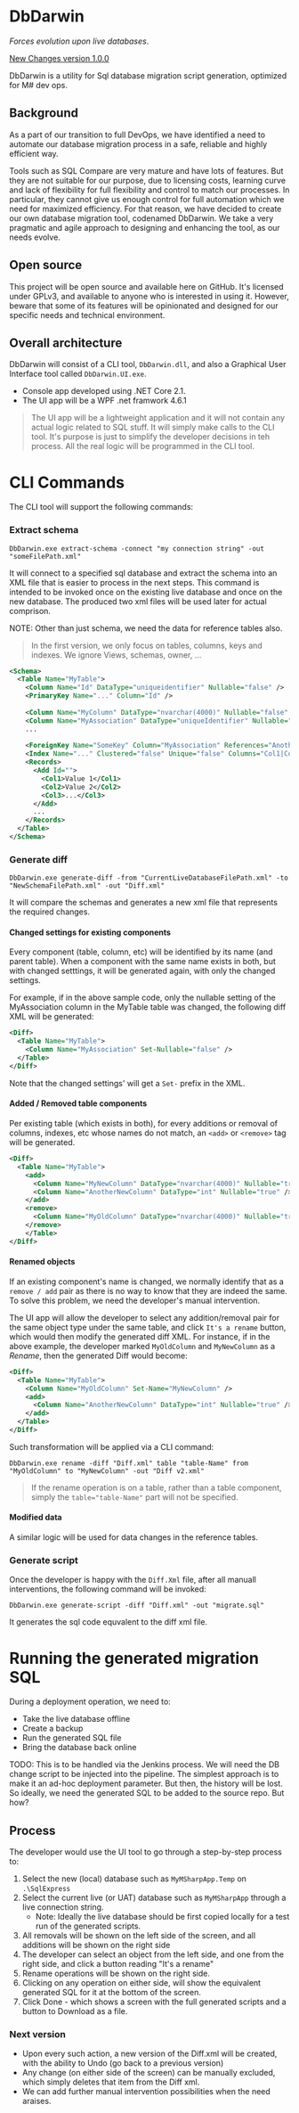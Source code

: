 # DbDarwin
*Forces evolution upon live databases*.


[New Changes version 1.0.0](https://github.com/Geeksltd/DbDarwin/wiki/How-to-Detect-Compare-Center-Data-tables-and-schema)


DbDarwin is a utility for Sql database migration script generation, optimized for M# dev ops.  

## Background
As a part of our transition to full DevOps, we have identified a need to automate our database migration process in a safe, reliable and highly efficient way.

Tools such as SQL Compare are very mature and have lots of features. But they are not suitable for our purpose, due to licensing costs, learning curve and lack of flexibility for full flexibility and control to match our processes. In particular, they cannot give us enough control for full automation which we need for maximized efficiency. For that reason, we have decided to create our own database migration tool, codenamed DbDarwin. We take a very pragmatic and agile approach to designing and enhancing the tool, as our needs evolve.

## Open source
This project will be open source and available here on GitHub. It's licensed under GPLv3, and available to anyone who is interested in using it. However, beware that some of its features will be opinionated and designed for our specific needs and technical environment. 

## Overall architecture
DbDarwin will consist of a CLI tool, `DbDarwin.dll`, and also a Graphical User Interface tool called `DbDarwin.UI.exe`.

- Console app developed using .NET Core 2.1.
- The UI app will be a WPF .net framwork 4.6.1

> The UI app will be a lightweight application and it will not contain any actual logic related to SQL stuff. It will simply make calls to the CLI tool. It's purpose is just to simplify the developer decisions in teh process. All the real logic will be programmed in the CLI tool.

# CLI Commands
The CLI tool will support the following commands:

### Extract schema
```
DbDarwin.exe extract-schema -connect "my connection string" -out "someFilePath.xml"
```
It will connect to a specified sql database and extract the schema into an XML file that is easier to process in the next steps. This command is intended to be invoked once on the existing live database and once on the new database. The produced two xml files will be used later for actual comprison.

NOTE: Other than just schema, we need the data for reference tables also.

> In the first version, we only focus on tables, columns, keys and indexes. We ignore Views, schemas, owner, ...
```xml
<Schema>
  <Table Name="MyTable">
    <Column Name="Id" DataType="uniqueidentifier" Nullable="false" />
    <PrimaryKey Name="..." Column="Id" />
    
    <Column Name="MyColumn" DataType="nvarchar(4000)" Nullable="false" Default="..."/>
    <Column Name="MyAssociation" DataType="uniqueIdentifier" Nullable="true" />
    ...
    
    <ForeignKey Name="SomeKey" Column="MyAssociation" References="AnotherTable.Id" OnDelete="Cascade" OnUpdate="No Action" />
    <Index Name="..." Clustered="false" Unique="false" Columns="Col1|Col2|Col3" />
    <Records>
      <Add Id="">
        <Col1>Value 1</Col1>
        <Col2>Value 2</Col2>
        <Col3>...</Col3>
      </Add>
      ...
    </Records>
  </Table>
</Schema>
```

### Generate diff
```
DbDarwin.exe generate-diff -from "CurrentLiveDatabaseFilePath.xml" -to "NewSchemaFilePath.xml" -out "Diff.xml"
```
It will compare the schemas and generates a new xml file that represents the required changes.

#### Changed settings for existing components
Every component (table, column, etc) will be identified by its name (and parent table). When a component with the same name exists in both, but with changed setttings, it will be generated again, with only the changed settings.

For example, if in the above sample code, only the nullable setting of the MyAssociation column in the MyTable table was changed, the following diff XML will be generated:
```xml
<Diff>
  <Table Name="MyTable">
    <Column Name="MyAssociation" Set-Nullable="false" />    
  </Table>
</Diff>
```

Note that the changed settings' will get a `Set-` prefix in the XML.

#### Added / Removed table components
Per existing table (which exists in both), for every additions or removal of columns, indexes, etc whose names do not match, an `<add>` or `<remove>` tag will be generated.

```xml
<Diff>
  <Table Name="MyTable">
    <add>
      <Column Name="MyNewColumn" DataType="nvarchar(4000)" Nullable="true" />
      <Column Name="AnotherNewColumn" DataType="int" Nullable="true" />
    </add>
    <remove>
      <Column Name="MyOldColumn" DataType="nvarchar(4000)" Nullable="true" />
    </remove>    
    </Table>  
</Diff>
```

#### Renamed objects
If an existing component's name is changed, we normally identify that as a `remove / add` pair as there is no way to know that they are indeed the same. To solve this problem, we need the developer's manual intervention.

The UI app will allow the developer to select any addition/removal pair for the same object type under the same table, and click `It's a rename` button, which would then modify the generated diff XML. For instance, if in the above example, the developer marked `MyOldColumn` and `MyNewColumn` as a *Rename*, then the generated Diff would become:
```xml
<Diff>
  <Table Name="MyTable">
    <Column Name="MyOldColumn" Set-Name="MyNewColumn" />
    <add>      
      <Column Name="AnotherNewColumn" DataType="int" Nullable="true" />
    </add>
  </Table>  
</Diff>
```
Such transformation will be applied via a CLI command:
```
DbDarwin.exe rename -diff "Diff.xml" table "table-Name" from "MyOldColumn" to "MyNewColumn" -out "Diff v2.xml" 
```
> If the rename operation is on a table, rather than a table component, simply the `table="table-Name"` part will not be specified.

#### Modified data
A similar logic will be used for data changes in the reference tables.

### Generate script
Once the developer is happy with the `Diff.Xml` file, after all manuall interventions, the following command will be invoked:
```
DbDarwin.exe generate-script -diff "Diff.xml" -out "migrate.sql" 
```
It generates the sql code equvalent to the diff xml file.

# Running the generated migration SQL
During a deployment operation, we need to:

- Take the live database offline
- Create a backup
- Run the generated SQL file
- Bring the database back online

TODO: This is to be handled via the Jenkins process. We will need the DB change script to be injected into the pipeline. The simplest approach is to make it an ad-hoc deployment parameter. But then, the history will be lost. So ideally, we need the generated SQL to be added to the source repo. But how?

## Process
The developer would use the UI tool to go through a step-by-step process to:

1. Select the new (local) database such as `MyMSharpApp.Temp` on `.\SqlExpress`
2. Select the current live (or UAT) database such as `MyMSharpApp` through a live connection string.
   - Note: Ideally the live database should be first copied locally for a test run of the generated scripts.
3. All removals will be shown on the left side of the screen, and all additions will be shown on the right side
4. The developer can select an object from the left side, and one from the right side, and click a button reading "It's a rename"
5. Rename operations will be shown on the right side.
6. Clicking on any operation on either side, will show the equivalent generated SQL for it at the bottom of the screen.
7. Click Done - which shows a screen with the full generated scripts and a button to Download as a file.

### Next version
- Upon every such action, a new version of the Diff.xml will be created, with the ability to Undo (go back to a previous version)
- Any change (on either side of the screen) can be manually excluded, which simply deletes that item from the Diff xml.
- We can add further manual intervention possibilities when the need araises.
